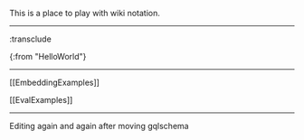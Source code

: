 This is a place to play with wiki notation.

----
:transclude 

{:from "HelloWorld"}
 


----

[[EmbeddingExamples]]



[[EvalExamples]]

----

Editing again and again after moving gqlschema